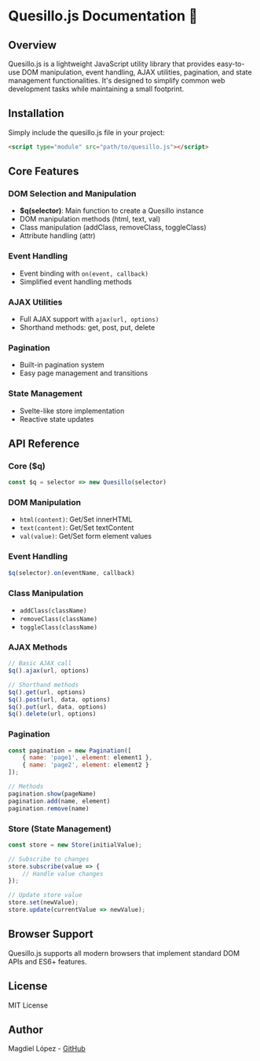 # Quesillo.js Documentation 🌯

## Overview
Quesillo.js is a lightweight JavaScript utility library that provides easy-to-use DOM manipulation, event handling, AJAX utilities, pagination, and state management functionalities. It's designed to simplify common web development tasks while maintaining a small footprint.

## Installation
Simply include the quesillo.js file in your project:

```html
<script type="module" src="path/to/quesillo.js"></script>
```

## Core Features

### DOM Selection and Manipulation
- **$q(selector)**: Main function to create a Quesillo instance
- DOM manipulation methods (html, text, val)
- Class manipulation (addClass, removeClass, toggleClass)
- Attribute handling (attr)

### Event Handling
- Event binding with `on(event, callback)`
- Simplified event handling methods

### AJAX Utilities
- Full AJAX support with `ajax(url, options)`
- Shorthand methods: get, post, put, delete

### Pagination
- Built-in pagination system
- Easy page management and transitions

### State Management
- Svelte-like store implementation
- Reactive state updates

## API Reference

### Core ($q)
```javascript
const $q = selector => new Quesillo(selector)
```

### DOM Manipulation
- `html(content)`: Get/Set innerHTML
- `text(content)`: Get/Set textContent
- `val(value)`: Get/Set form element values

### Event Handling
```javascript
$q(selector).on(eventName, callback)
```

### Class Manipulation
- `addClass(className)`
- `removeClass(className)`
- `toggleClass(className)`

### AJAX Methods
```javascript
// Basic AJAX call
$q().ajax(url, options)

// Shorthand methods
$q().get(url, options)
$q().post(url, data, options)
$q().put(url, data, options)
$q().delete(url, options)
```

### Pagination
```javascript
const pagination = new Pagination([
    { name: 'page1', element: element1 },
    { name: 'page2', element: element2 }
]);

// Methods
pagination.show(pageName)
pagination.add(name, element)
pagination.remove(name)
```

### Store (State Management)
```javascript
const store = new Store(initialValue);

// Subscribe to changes
store.subscribe(value => {
    // Handle value changes
});

// Update store value
store.set(newValue);
store.update(currentValue => newValue);
```

## Browser Support
Quesillo.js supports all modern browsers that implement standard DOM APIs and ES6+ features.

## License
MIT License

## Author
Magdiel López - [GitHub](https://github.com/lpmagdiel)